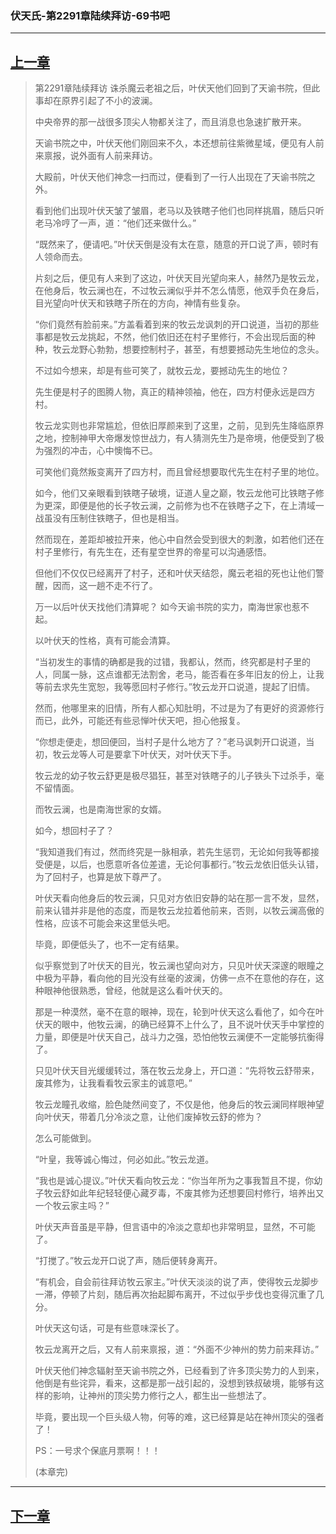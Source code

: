 ### 伏天氏-第2291章陆续拜访-69书吧

--------
[上一章](./f5867b384296b1bf0ae3aaa98f2ac6ac.md)
--------


>
>
>
>第2291章陆续拜访
>诛杀魔云老祖之后，叶伏天他们回到了天谕书院，但此事却在原界引起了不小的波澜。
>
>中央帝界的那一战很多顶尖人物都关注了，而且消息也急速扩散开来。
>
>天谕书院之中，叶伏天他们刚回来不久，本还想前往紫微星域，便见有人前来禀报，说外面有人前来拜访。
>
>大殿前，叶伏天他们神念一扫而过，便看到了一行人出现在了天谕书院之外。
>
>看到他们出现叶伏天皱了皱眉，老马以及铁瞎子他们也同样挑眉，随后只听老马冷哼了一声，道：“他们还来做什么。”
>
>“既然来了，便请吧。”叶伏天倒是没有太在意，随意的开口说了声，顿时有人领命而去。
>
>片刻之后，便见有人来到了这边，叶伏天目光望向来人，赫然乃是牧云龙，在他身后，牧云澜也在，不过牧云澜似乎并不怎么情愿，他双手负在身后，目光望向叶伏天和铁瞎子所在的方向，神情有些复杂。
>
>“你们竟然有脸前来。”方盖看着到来的牧云龙讽刺的开口说道，当初的那些事都是牧云龙挑起，不然，他们依旧还在村子里修行，不会出现后面的种种，牧云龙野心勃勃，想要控制村子，甚至，有想要撼动先生地位的念头。
>
>不过如今想来，却是有些可笑了，就牧云龙，要撼动先生的地位？
>
>先生便是村子的图腾人物，真正的精神领袖，他在，四方村便永远是四方村。
>
>牧云龙实则也非常尴尬，但依旧厚颜来到了这里，之前，见到先生降临原界之地，控制神甲大帝爆发惊世战力，有人猜测先生乃是帝境，他便受到了极为强烈的冲击，心中懊悔不已。
>
>可笑他们竟然叛变离开了四方村，而且曾经想要取代先生在村子里的地位。
>
>如今，他们又亲眼看到铁瞎子破境，证道人皇之巅，牧云龙他可比铁瞎子修为更深，即便是他的长子牧云澜，之前修为也不在铁瞎子之下，在上清域一战虽没有压制住铁瞎子，但也是相当。
>
>然而现在，差距却被拉开来，他心中自然会受到很大的刺激，如若他们还在村子里修行，有先生在，还有星空世界的帝星可以沟通感悟。
>
>但他们不仅仅已经离开了村子，还和叶伏天结怨，魔云老祖的死也让他们警醒，因而，这一趟不走不行了。
>
>万一以后叶伏天找他们清算呢？
>如今天谕书院的实力，南海世家也惹不起。
>
>以叶伏天的性格，真有可能会清算。
>
>“当初发生的事情的确都是我的过错，我都认，然而，终究都是村子里的人，同属一脉，这点谁都无法割舍，老马，能否看在多年旧友的份上，让我等前去求先生宽恕，我等愿回村子修行。”牧云龙开口说道，提起了旧情。
>
>然而，他哪里来的旧情，所有人都心知肚明，不过是为了有更好的资源修行而已，此外，可能还有些忌惮叶伏天吧，担心他报复。
>
>“你想走便走，想回便回，当村子是什么地方了？”老马讽刺开口说道，当初，牧云龙等人可是要拿下叶伏天，对叶伏天下手。
>
>牧云龙的幼子牧云舒更是极尽猖狂，甚至对铁瞎子的儿子铁头下过杀手，毫不留情面。
>
>而牧云澜，也是南海世家的女婿。
>
>如今，想回村子了？
>
>“我知道我们有过，然而终究是一脉相承，若先生惩罚，无论如何我等都接受便是，以后，也愿意听各位差遣，无论何事都行。”牧云龙依旧低头认错，为了回村子，也算是放下尊严了。
>
>叶伏天看向他身后的牧云澜，只见对方依旧安静的站在那一言不发，显然，前来认错并非是他的态度，而是牧云龙拉着他前来，否则，以牧云澜高傲的性格，应该不可能会来这里低头吧。
>
>毕竟，即便低头了，也不一定有结果。
>
>似乎察觉到了叶伏天的目光，牧云澜也望向对方，只见叶伏天深邃的眼瞳之中极为平静，看向他的目光没有丝毫的波澜，仿佛一点不在意他的存在，这种眼神他很熟悉，曾经，他就是这么看叶伏天的。
>
>那是一种漠然，毫不在意的眼神，现在，轮到叶伏天这么看他了，如今在叶伏天的眼中，他牧云澜，的确已经算不上什么了，且不说叶伏天手中掌控的力量，即便是叶伏天自己，战斗力之强，恐怕他牧云澜便不一定能够抗衡得了。
>
>只见叶伏天目光缓缓转过，落在牧云龙身上，开口道：“先将牧云舒带来，废其修为，让我看看牧云家主的诚意吧。”
>
>牧云龙瞳孔收缩，脸色陡然间变了，不仅是他，他身后的牧云澜同样眼神望向叶伏天，带着几分冷淡之意，让他们废掉牧云舒的修为？
>
>怎么可能做到。
>
>“叶皇，我等诚心悔过，何必如此。”牧云龙道。
>
>“我也是诚心提议。”叶伏天看向牧云龙：“你当年所为之事我暂且不提，你幼子牧云舒如此年纪轻轻便心藏歹毒，不废其修为还想要回村修行，培养出又一个牧云家主吗？”
>
>叶伏天声音虽是平静，但言语中的冷淡之意却也非常明显，显然，不可能了。
>
>“打搅了。”牧云龙开口说了声，随后便转身离开。
>
>“有机会，自会前往拜访牧云家主。”叶伏天淡淡的说了声，使得牧云龙脚步一滞，停顿了片刻，随后再次抬起脚布离开，不过似乎步伐也变得沉重了几分。
>
>叶伏天这句话，可是有些意味深长了。
>
>牧云龙离开之后，又有人前来禀报，道：“外面不少神州的势力前来拜访。”
>
>叶伏天他们神念辐射至天谕书院之外，已经看到了许多顶尖势力的人到来，他倒是有些诧异，看来，这都是那一战引起的，没想到铁叔破境，能够有这样的影响，让神州的顶尖势力修行之人，都生出一些想法了。
>
>毕竟，要出现一个巨头级人物，何等的难，这已经算是站在神州顶尖的强者了！
>
>PS：一号求个保底月票啊！！！
>
>(本章完)
>
>

--------
[下一章](./93ee598cdf49bcc7be96b71a3ac2e07d.md)
--------
